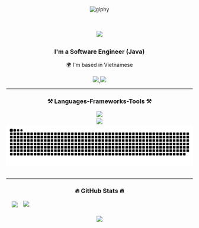 <div align="center"> <img src="https://media1.giphy.com/media/v1.Y2lkPTc5MGI3NjExdjBma2FmN3R0M3g5amFoNGVlYWk4YzNtdm53N3Jmdjd0dGhkNnpmZSZlcD12MV9pbnRlcm5hbF9naWZfYnlfaWQmY3Q9Zw/iIqmM5tTjmpOB9mpbn/giphy.gif" alt="giphy"> </div>

<h1 align="center">
    <img src="https://readme-typing-svg.herokuapp.com/?font=Righteous&size=35&center=true&vCenter=true&width=500&height=70&duration=4000&lines=Hi+There!+👋;+I'm+Hoang+DLV!;" />
</h1>

<h3 align="center">I'm a Software Engineer (Java)</h3>

<div align="center">
 🌍 I'm based in Vietnamese 
 </div>
 <br/>
<div align="center"> 
  <a href="mailto:daoleviethoang@gmail.com">
    <img src="https://img.shields.io/badge/Gmail-333333?style=for-the-badge&logo=gmail&logoColor=red" />
  </a>
  <a href="https://www.linkedin.com/in/ho%C3%A0ng-%C4%91%C3%A0o-a061411a4/" target="_blank">
    <img src="https://img.shields.io/badge/LinkedIn-0077B5?style=for-the-badge&logo=linkedin&logoColor=white" target="_blank" />
  </a>
</div>

<hr/>
<h3 align="center">⚒️ Languages-Frameworks-Tools ⚒️</h2>
<div align="center">
    <img src="https://skillicons.dev/icons?i=git,aws,azure,docker,idea,kubernetes" /><br>
  <img src="https://skillicons.dev/icons?i=java,spring,kafka,redis" /><br>
</div>
<div align="center">
  <img alt="snake eating my contributions" src="https://raw.githubusercontent.com/salesp07/salesp07/output/github-contribution-grid-snake.svg" />
  <br/><br/>
</div>
<hr/>
<h3 align="center">🔥 GitHub Stats 🔥</h2>
<div align=center>
  <a href="#" title="daoleviethoang">
    <img width="300" align="center" src="https://github-readme-stats.vercel.app/api/top-langs/?username=daoleviethoang&hide=c%23,powershell,Mathematica,Ruby,Objective-C,Objective-C%2b%2b,Cuda&title_color=61dafb&text_color=ffffff&icon_color=61dafb&bg_color=20232a&langs_count=8&layout=compact&border_color=61dafb&hide_border=true" />
  </a>
  <a href="#" title="daoleviethoang">
    <img align="right" width="458" src="https://github-readme-stats.vercel.app/api?username=daoleviethoang&show_icons=true&theme=dark" />
  </a>
</div>

<h3 align="center">
    <img src="https://readme-typing-svg.herokuapp.com/?font=Righteous&size=25&center=true&vCenter=true&width=500&height=70&duration=4000&lines=Thanks+for+visiting!+✌️;+Shoot+me+a+message+on+Linkedin!;I'm+always+down+to+collab+:)">
</h3>
